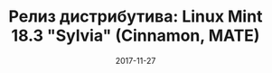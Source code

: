 ---
layout: post
title: "Релиз дистрибутива: Linux Mint 18.3 \"Sylvia\" (Cinnamon, MATE)"
date: 2017-11-27   
---